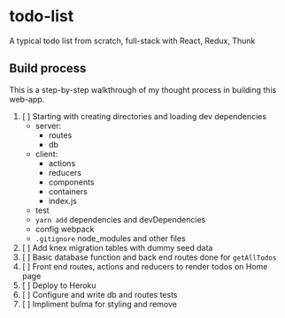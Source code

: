 # todo-list
A typical todo list from scratch, full-stack with React, Redux, Thunk


## Build process
This is a step-by-step walkthrough of my thought process in building this web-app.

1. [ ] Starting with creating directories and loading dev dependencies
    - server: 
      - routes
      - db
    - client:
      - actions
      - reducers
      - components
      - containers
      - index.js
    - test
    - `yarn add` dependencies and devDependencies
    - config webpack
    - `.gitignore` node_modules and other files 
2.  [ ] Add knex migration tables with dummy seed data
3.  [ ] Basic database function and back end routes done for `getAllTodos`
4.  [ ] Front end routes, actions and reducers to render todos on Home page
5.  [ ] Deploy to Heroku
6.  [ ] Configure and write db and routes tests
7.  [ ] Impliment bulma for styling and remove 
